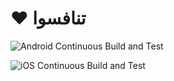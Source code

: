 # :heart: تنافسوا

![Android Continuous Build and Test](https://github.com/challenge-azkar/azkar-frontend/workflows/Android%20Continuous%20Build%20and%20Test/badge.svg?branch=master)

![iOS Continuous Build and Test](https://github.com/challenge-azkar/azkar-frontend/workflows/iOS%20Continuous%20Build%20and%20Test/badge.svg?branch=master)
